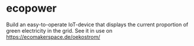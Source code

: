 # ecopower
Build an easy-to-operate IoT-device that displays the current proportion of green electricity in the grid.
See it in use on https://ecomakerspace.de/oekostrom/
